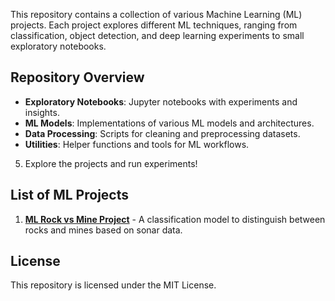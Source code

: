 This repository contains a collection of various Machine Learning (ML) projects. 
Each project explores different ML techniques, ranging from classification, 
object detection, and deep learning experiments to small exploratory notebooks.

## Repository Overview
- **Exploratory Notebooks**: Jupyter notebooks with experiments and insights.
- **ML Models**: Implementations of various ML models and architectures.
- **Data Processing**: Scripts for cleaning and preprocessing datasets.
- **Utilities**: Helper functions and tools for ML workflows.


5. Explore the projects and run experiments!

## List of ML Projects
1. [**ML Rock vs Mine Project**](Sonar_Rock_vs_Mine_Prediction_ML/) - A classification model to distinguish between rocks and mines based on sonar data.

## License
This repository is licensed under the MIT License.